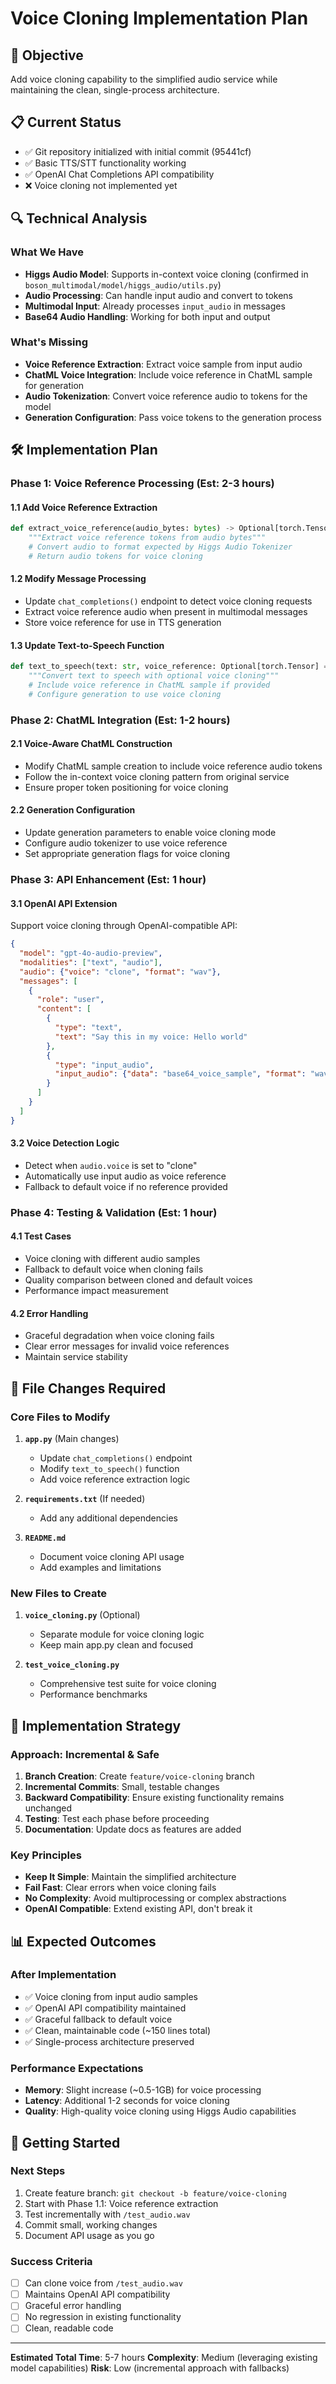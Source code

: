 # Voice Cloning Implementation Plan

## 🎯 **Objective**
Add voice cloning capability to the simplified audio service while maintaining the clean, single-process architecture.

## 📋 **Current Status**
- ✅ Git repository initialized with initial commit (95441cf)
- ✅ Basic TTS/STT functionality working
- ✅ OpenAI Chat Completions API compatibility
- ❌ Voice cloning not implemented yet

## 🔍 **Technical Analysis**

### What We Have
- **Higgs Audio Model**: Supports in-context voice cloning (confirmed in `boson_multimodal/model/higgs_audio/utils.py`)
- **Audio Processing**: Can handle input audio and convert to tokens
- **Multimodal Input**: Already processes `input_audio` in messages
- **Base64 Audio Handling**: Working for both input and output

### What's Missing
- **Voice Reference Extraction**: Extract voice sample from input audio
- **ChatML Voice Integration**: Include voice reference in ChatML sample for generation
- **Audio Tokenization**: Convert voice reference audio to tokens for the model
- **Generation Configuration**: Pass voice tokens to the generation process

## 🛠️ **Implementation Plan**

### Phase 1: Voice Reference Processing (Est: 2-3 hours)

#### 1.1 Add Voice Reference Extraction
```python
def extract_voice_reference(audio_bytes: bytes) -> Optional[torch.Tensor]:
    """Extract voice reference tokens from audio bytes"""
    # Convert audio to format expected by Higgs Audio Tokenizer
    # Return audio tokens for voice cloning
```

#### 1.2 Modify Message Processing
- Update `chat_completions()` endpoint to detect voice cloning requests
- Extract voice reference audio when present in multimodal messages
- Store voice reference for use in TTS generation

#### 1.3 Update Text-to-Speech Function
```python
def text_to_speech(text: str, voice_reference: Optional[torch.Tensor] = None) -> bytes:
    """Convert text to speech with optional voice cloning"""
    # Include voice reference in ChatML sample if provided
    # Configure generation to use voice cloning
```

### Phase 2: ChatML Integration (Est: 1-2 hours)

#### 2.1 Voice-Aware ChatML Construction
- Modify ChatML sample creation to include voice reference audio tokens
- Follow the in-context voice cloning pattern from original service
- Ensure proper token positioning for voice cloning

#### 2.2 Generation Configuration
- Update generation parameters to enable voice cloning mode
- Configure audio tokenizer to use voice reference
- Set appropriate generation flags for voice cloning

### Phase 3: API Enhancement (Est: 1 hour)

#### 3.1 OpenAI API Extension
Support voice cloning through OpenAI-compatible API:
```json
{
  "model": "gpt-4o-audio-preview",
  "modalities": ["text", "audio"],
  "audio": {"voice": "clone", "format": "wav"},
  "messages": [
    {
      "role": "user",
      "content": [
        {
          "type": "text", 
          "text": "Say this in my voice: Hello world"
        },
        {
          "type": "input_audio",
          "input_audio": {"data": "base64_voice_sample", "format": "wav"}
        }
      ]
    }
  ]
}
```

#### 3.2 Voice Detection Logic
- Detect when `audio.voice` is set to "clone"
- Automatically use input audio as voice reference
- Fallback to default voice if no reference provided

### Phase 4: Testing & Validation (Est: 1 hour)

#### 4.1 Test Cases
- Voice cloning with different audio samples
- Fallback to default voice when cloning fails
- Quality comparison between cloned and default voices
- Performance impact measurement

#### 4.2 Error Handling
- Graceful degradation when voice cloning fails
- Clear error messages for invalid voice references
- Maintain service stability

## 📁 **File Changes Required**

### Core Files to Modify
1. **`app.py`** (Main changes)
   - Update `chat_completions()` endpoint
   - Modify `text_to_speech()` function
   - Add voice reference extraction logic

2. **`requirements.txt`** (If needed)
   - Add any additional dependencies

3. **`README.md`** 
   - Document voice cloning API usage
   - Add examples and limitations

### New Files to Create
1. **`voice_cloning.py`** (Optional)
   - Separate module for voice cloning logic
   - Keep main app.py clean and focused

2. **`test_voice_cloning.py`**
   - Comprehensive test suite for voice cloning
   - Performance benchmarks

## 🎯 **Implementation Strategy**

### Approach: Incremental & Safe
1. **Branch Creation**: Create `feature/voice-cloning` branch
2. **Incremental Commits**: Small, testable changes
3. **Backward Compatibility**: Ensure existing functionality remains unchanged
4. **Testing**: Test each phase before proceeding
5. **Documentation**: Update docs as features are added

### Key Principles
- **Keep It Simple**: Maintain the simplified architecture
- **Fail Fast**: Clear errors when voice cloning fails
- **No Complexity**: Avoid multiprocessing or complex abstractions
- **OpenAI Compatible**: Extend existing API, don't break it

## 📊 **Expected Outcomes**

### After Implementation
- ✅ Voice cloning from input audio samples
- ✅ OpenAI API compatibility maintained
- ✅ Graceful fallback to default voice
- ✅ Clean, maintainable code (~150 lines total)
- ✅ Single-process architecture preserved

### Performance Expectations
- **Memory**: Slight increase (~0.5-1GB) for voice processing
- **Latency**: Additional 1-2 seconds for voice cloning
- **Quality**: High-quality voice cloning using Higgs Audio capabilities

## 🚀 **Getting Started**

### Next Steps
1. Create feature branch: `git checkout -b feature/voice-cloning`
2. Start with Phase 1.1: Voice reference extraction
3. Test incrementally with `/test_audio.wav`
4. Commit small, working changes
5. Document API usage as you go

### Success Criteria
- [ ] Can clone voice from `/test_audio.wav`
- [ ] Maintains OpenAI API compatibility
- [ ] Graceful error handling
- [ ] No regression in existing functionality
- [ ] Clean, readable code

---

**Estimated Total Time**: 5-7 hours
**Complexity**: Medium (leveraging existing model capabilities)
**Risk**: Low (incremental approach with fallbacks)
